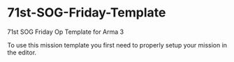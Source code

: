 # 71st-SOG-Friday-Template
71st SOG Friday Op Template for Arma 3

To use this mission template you first need to properly setup your mission in the editor.